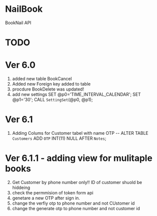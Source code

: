 # NailBook
BookNail API

# TODO


# Ver 6.0
1. added new table BookCancel
2. Added new Foreign key added to table
3. procdure BookDelete was updated!
4. add new settings SET @p0='TIME_INTERVAL_CALENDAR'; SET @p1='30'; CALL `SettingSet`(@p0, @p1);


# Ver 6.1 
1. Adding Colums for Customer tabel with name OTP
-- ALTER TABLE `Customers` ADD `OTP` INT(11) NULL AFTER `Notes`; 

# Ver 6.1.1 - adding view for mulitaple books
2. Get Customer by phone number only!! ID of customer shuold be hiddeing
3. check the permmision of token form api
4. genetare a new OTP after sign in.
5. change the verfiy otp to phone number and not CUstomer id
6. change the generate otp to phone number and not customer id